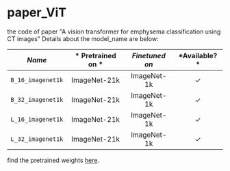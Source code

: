 # paper_ViT
the code of paper "A vision transformer for emphysema classification using CT images"
Details about the model_name are below:

|      *Name*       | * Pretrained on * | *Finetuned on* | *Available? * |
| :---------------: | :---------------: | :------------: | :-----------: |
| `B_16_imagenet1k` |   ImageNet-21k    |  ImageNet-1k   |       ✓       |
| `B_32_imagenet1k` |   ImageNet-21k    |  ImageNet-1k   |       ✓       |
| `L_16_imagenet1k` |   ImageNet-21k    |  ImageNet-1k   |       ✓       |
| `L_32_imagenet1k` |   ImageNet-21k    |  ImageNet-1k   |       ✓       |

find the pretrained weights [here](https://github.com/google-research/vision_transformer).
